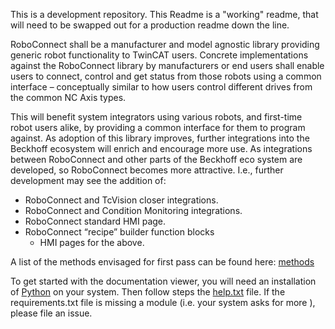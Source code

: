 This is a development repository. This Readme is a "working" readme, that will need to be swapped out for a production readme down the line.

RoboConnect shall be a manufacturer and model agnostic library providing generic robot functionality to TwinCAT users. Concrete implementations against the RoboConnect library by manufacturers or end users shall enable users to connect, control and get status from those robots using a common interface – conceptually similar to how users control different drives from the common NC Axis types.

This will benefit system integrators using various robots, and first-time robot users alike, by providing a common interface for them to program against. As adoption of this library improves, further integrations into the Beckhoff ecosystem will enrich and encourage more use. As integrations between RoboConnect and other parts of the Beckhoff eco system are developed, so RoboConnect becomes more attractive. I.e., further development may see the addition of:
- RoboConnect and TcVision closer integrations.
- RoboConnect and Condition Monitoring integrations.
- RoboConnect standard HMI page.
- RoboConnect “recipe” builder function blocks
   - HMI pages for the above.

A list of the methods envisaged for first pass can be found here: [methods](/docs/methods.md)

To get started with the documentation viewer, you will need an installation of [Python](https://www.python.org/downloads/) on your system. Then follow steps the [help.txt](./docs/tc_robot_mkdocs/help.txt) file. If the requirements.txt file is missing a module (i.e. your system asks for more ), please file an issue.